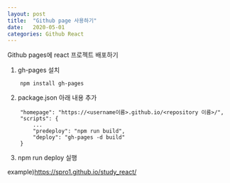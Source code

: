 ```yaml
---
layout: post
title:  "Github page 사용하기"
date:   2020-05-01
categories: Github React
---
```

Github pages에 react 프로젝트 배포하기

1. gh-pages 설치
```
    npm install gh-pages
```


2. package.json 아래 내용 추가
```
    "homepage": "https://<username이름>.github.io/<repository 이름>/",
    "scripts": {
        ...
        "predeploy": "npm run build",
        "deploy": "gh-pages -d build"
    }
```


3. npm run deploy 실행


example)<https://spro1.github.io/study_react/>